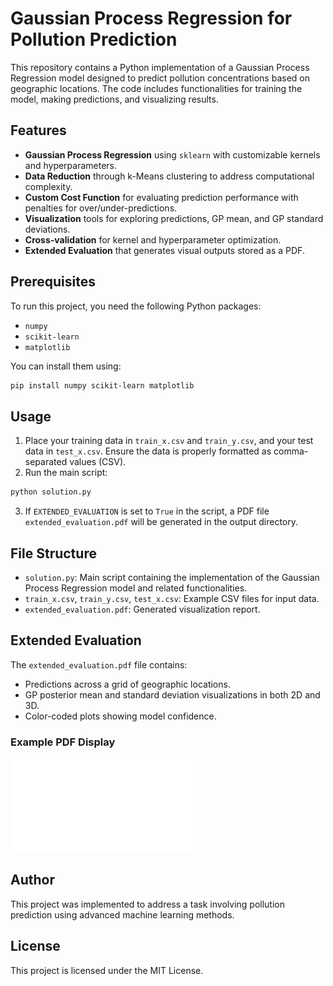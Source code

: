 # Gaussian Process Regression for Pollution Prediction

This repository contains a Python implementation of a Gaussian Process Regression model designed to predict pollution concentrations based on geographic locations. The code includes functionalities for training the model, making predictions, and visualizing results.

## Features

- **Gaussian Process Regression** using `sklearn` with customizable kernels and hyperparameters.
- **Data Reduction** through k-Means clustering to address computational complexity.
- **Custom Cost Function** for evaluating prediction performance with penalties for over/under-predictions.
- **Visualization** tools for exploring predictions, GP mean, and GP standard deviations.
- **Cross-validation** for kernel and hyperparameter optimization.
- **Extended Evaluation** that generates visual outputs stored as a PDF.

## Prerequisites

To run this project, you need the following Python packages:

- `numpy`
- `scikit-learn`
- `matplotlib`

You can install them using:

```bash
pip install numpy scikit-learn matplotlib
```

## Usage

1. Place your training data in `train_x.csv` and `train_y.csv`, and your test data in `test_x.csv`. Ensure the data is properly formatted as comma-separated values (CSV).
2. Run the main script:

```bash
python solution.py
```

3. If `EXTENDED_EVALUATION` is set to `True` in the script, a PDF file `extended_evaluation.pdf` will be generated in the output directory.

## File Structure

- `solution.py`: Main script containing the implementation of the Gaussian Process Regression model and related functionalities.
- `train_x.csv`, `train_y.csv`, `test_x.csv`: Example CSV files for input data.
- `extended_evaluation.pdf`: Generated visualization report.

## Extended Evaluation

The `extended_evaluation.pdf` file contains:

- Predictions across a grid of geographic locations.
- GP posterior mean and standard deviation visualizations in both 2D and 3D.
- Color-coded plots showing model confidence.

### Example PDF Display

![Extended Evaluation](extended_evaluation.pdf)

## Author

This project was implemented to address a task involving pollution prediction using advanced machine learning methods.

## License

This project is licensed under the MIT License.
